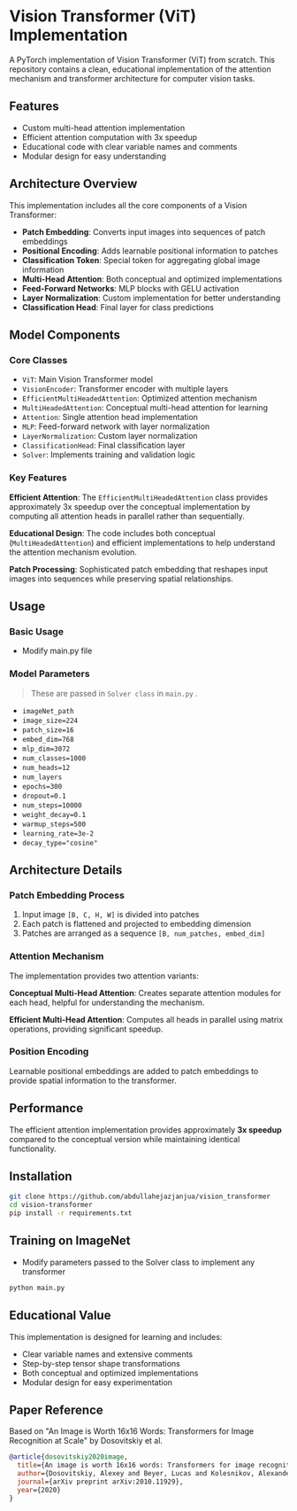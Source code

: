 # Vision Transformer (ViT) Implementation

A PyTorch implementation of Vision Transformer (ViT) from scratch. This repository contains a clean, educational implementation of the attention mechanism and transformer architecture for computer vision tasks.

## Features

- Custom multi-head attention implementation
- Efficient attention computation with 3x speedup
- Educational code with clear variable names and comments
- Modular design for easy understanding

## Architecture Overview

This implementation includes all the core components of a Vision Transformer:

- **Patch Embedding**: Converts input images into sequences of patch embeddings
- **Positional Encoding**: Adds learnable positional information to patches
- **Classification Token**: Special token for aggregating global image information
- **Multi-Head Attention**: Both conceptual and optimized implementations
- **Feed-Forward Networks**: MLP blocks with GELU activation
- **Layer Normalization**: Custom implementation for better understanding
- **Classification Head**: Final layer for class predictions

## Model Components

### Core Classes

- `ViT`: Main Vision Transformer model
- `VisionEncoder`: Transformer encoder with multiple layers
- `EfficientMultiHeadedAttention`: Optimized attention mechanism
- `MultiHeadedAttention`: Conceptual multi-head attention for learning
- `Attention`: Single attention head implementation
- `MLP`: Feed-forward network with layer normalization
- `LayerNormalization`: Custom layer normalization
- `ClassificationHead`: Final classification layer
- `Solver`: Implements training and validation logic

### Key Features

**Efficient Attention**: The `EfficientMultiHeadedAttention` class provides approximately 3x speedup over the conceptual implementation by computing all attention heads in parallel rather than sequentially.

**Educational Design**: The code includes both conceptual (`MultiHeadedAttention`) and efficient implementations to help understand the attention mechanism evolution.

**Patch Processing**: Sophisticated patch embedding that reshapes input images into sequences while preserving spatial relationships.

## Usage

### Basic Usage

- Modify main.py file

### Model Parameters
> These are passed in `Solver class` in `main.py` .

- `imageNet_path` 
- `image_size=224`
- `patch_size=16` 
- `embed_dim=768` 
- `mlp_dim=3072` 
- `num_classes=1000` 
- `num_heads=12`
- `num_layers`
- `epochs=300` 
- `dropout=0.1`
- `num_steps=10000`
- `weight_decay=0.1`
- `warmup_steps=500`
- `learning_rate=3e-2`
- `decay_type="cosine"`

## Architecture Details

### Patch Embedding Process

1. Input image `[B, C, H, W]` is divided into patches
2. Each patch is flattened and projected to embedding dimension
3. Patches are arranged as a sequence `[B, num_patches, embed_dim]`

### Attention Mechanism

The implementation provides two attention variants:

**Conceptual Multi-Head Attention**: Creates separate attention modules for each head, helpful for understanding the mechanism.

**Efficient Multi-Head Attention**: Computes all heads in parallel using matrix operations, providing significant speedup.

### Position Encoding

Learnable positional embeddings are added to patch embeddings to provide spatial information to the transformer.

## Performance

The efficient attention implementation provides approximately **3x speedup** compared to the conceptual version while maintaining identical functionality.

## Installation

```bash
git clone https://github.com/abdullahejazjanjua/vision_transformer
cd vision-transformer
pip install -r requirements.txt
```

## Training on ImageNet

- Modify parameters passed to the Solver class to implement any transformer

```bash
python main.py
```

## Educational Value

This implementation is designed for learning and includes:

- Clear variable names and extensive comments
- Step-by-step tensor shape transformations
- Both conceptual and optimized implementations
- Modular design for easy experimentation

## Paper Reference

Based on "An Image is Worth 16x16 Words: Transformers for Image Recognition at Scale" by Dosovitskiy et al.

```bibtex
@article{dosovitskiy2020image,
  title={An image is worth 16x16 words: Transformers for image recognition at scale},
  author={Dosovitskiy, Alexey and Beyer, Lucas and Kolesnikov, Alexander and Weissenborn, Dirk and Zhai, Xiaohua and Unterthiner, Thomas and Dehghani, Mostafa and Minderer, Matthias and Heigold, Georg and Gelly, Sylvain and others},
  journal={arXiv preprint arXiv:2010.11929},
  year={2020}
}
```